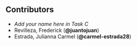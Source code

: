 ## Contributors

- _Add your name here in Task C_
- Revilleza, Frederick (**@juantojuan**)
- Estrada, Julianna Carmel (**@carmel-estrada28**)